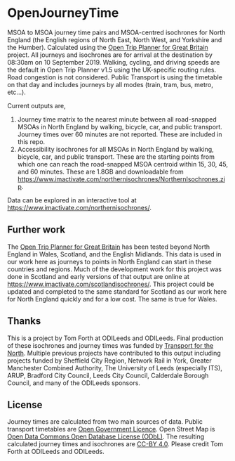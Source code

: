 # OpenJourneyTime
MSOA to MSOA journey time pairs and MSOA-centred isochrones for North England (the English regions of North East, North West, and Yorkshire and the Humber). Calculated using the [Open Trip Planner for Great Britain](https://github.com/thomasforth/otp4gb) project. All journeys and isochrones are for arrival at the destination by 08:30am on 10 September 2019. Walking, cycling, and driving speeds are the default in Open Trip Planner v1.5 using the UK-specific routing rules. Road congestion is not considered. Public Transport is using the timetable on that day and includes journeys by all modes (train, tram, bus, metro, etc...).

Current outputs are,
1) Journey time matrix to the nearest minute between all road-snapped MSOAs in North England by walking, bicycle, car, and public transport. Journey times over 60 minutes are not reported. These are included in this repo.
2) Accessibility isochrones for all MSOAs in North England by walking, bicycle, car, and public transport. These are the starting points from which one can reach the road-snapped MSOA centroid within 15, 30, 45, and 60 minutes. These are 1.8GB and downloadable from https://www.imactivate.com/northernisochrones/NorthernIsochrones.zip.

Data can be explored in an interactive tool at https://www.imactivate.com/northernisochrones/.

## Further work
The [Open Trip Planner for Great Britain](https://github.com/thomasforth/otp4gb) has been tested beyond North England in Wales, Scotland, and the English Midlands. This data is used in our work here as journeys to points in North England can start in these countries and regions. Much of the development work for this project was done in Scotland and early versions of that output are online at https://www.imactivate.com/scotlandisochrones/. This project could be updated and completed to the same standard for Scotland as our work here for North England quickly and for a low cost. The same is true for Wales.

## Thanks
This is a project by Tom Forth at ODILeeds and ODILeeds. Final production of these isochrones and journey times was funded by [Transport for the North](https://transportforthenorth.com/). Multiple previous projects have contributed to this output including projects funded by Sheffield City Region, Network Rail in York, Greater Manchester Combined Authority, The University of Leeds (especially ITS), ARUP, Bradford City Council, Leeds City Council, Calderdale Borough Council, and many of the ODILeeds sponsors.

## License
Journey times are calculated from two main sources of data. Public transport timetables are [Open Government Licence](http://www.nationalarchives.gov.uk/doc/open-government-licence/version/3/). Open Street Map is [Open Data Commons Open Database License (ODbL)](https://www.openstreetmap.org/copyright). The resulting calculated journey times and isochrones are [CC-BY 4.0](https://creativecommons.org/licenses/by/4.0/). Please credit Tom Forth at ODILeeds and ODILeeds.
